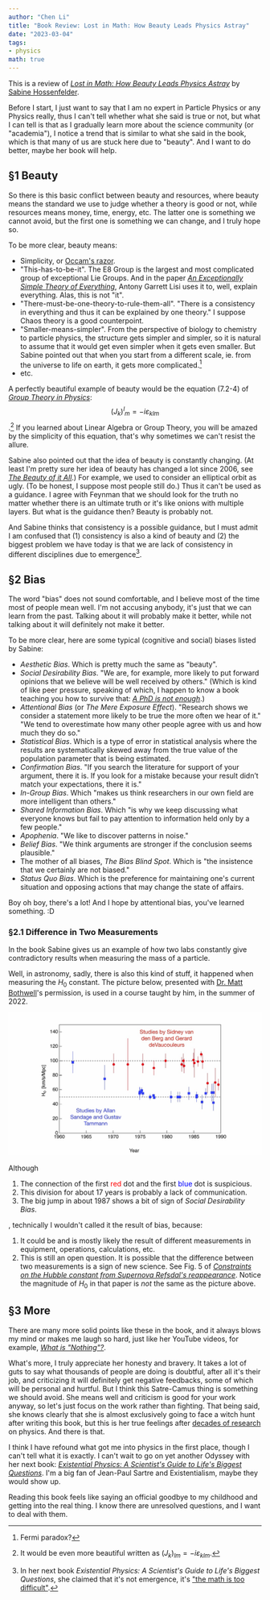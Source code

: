 ```yaml
---
author: "Chen Li"
title: "Book Review: Lost in Math: How Beauty Leads Physics Astray"
date: "2023-03-04"
tags: 
- physics
math: true
---
```


This is a review of [_Lost in Math: How Beauty Leads Physics Astray_](https://www.amazon.com/Lost-Math-Beauty-Physics-Astray/dp/0465094252) by [Sabine Hossenfelder](https://sabinehossenfelder.com/).

Before I start, I just want to say that I am no expert in Particle Physics or any Physics really, thus I can't tell whether what she said is true or not, but what I can tell is that as I gradually learn more about the science community (or "academia"), I notice a trend that is similar to what she said in the book, which is that many of us are stuck here due to "beauty". And I want to do better, maybe her book will help.

## §1 Beauty

So there is this basic conflict between beauty and resources, where beauty means the standard we use to judge whether a theory is good or not, while resources means money, time, energy, etc. The latter one is something we cannot avoid, but the first one is something we can change, and I truly hope so.

To be more clear, beauty means:

- Simplicity, or [Occam's razor](https://en.wikipedia.org/wiki/Occam%27s_razor).
- "This-has-to-be-it". The E8 Group is the largest and most complicated group of exceptional Lie Groups. And in the paper [_An Exceptionally Simple Theory of Everything_](https://arxiv.org/abs/0711.0770), Antony Garrett Lisi uses it to, well, explain everything. Alas, this is not "it".
- "There-must-be-one-theory-to-rule-them-all". "There is a consistency in everything and thus it can be explained by one theory." I suppose Chaos theory is a good counterpoint.
- "Smaller-means-simpler". From the perspective of biology to chemistry to particle physics, the structure gets simpler and simpler, so it is natural to assume that it would get even simpler when it gets even smaller. But Sabine pointed out that when you start from a different scale, ie. from the universe to life on earth, it gets more complicated.[^1]
- etc.

A perfectly beautiful example of beauty would be the equation (7.2-4) of [_Group Theory in Physics_](https://www.worldscientific.com/worldscibooks/10.1142/0097): $$ {(J_k)^{l}}_m = - i \varepsilon _{klm} $$.[^2] If you learned about Linear Algebra or Group Theory, you will be amazed by the simplicity of this equation, that's why sometimes we can't resist the allure.

Sabine also pointed out that the idea of beauty is constantly changing. (At least I'm pretty sure her idea of beauty has changed a lot since 2006, see [_The Beauty of it All_](http://backreaction.blogspot.com/2006/11/beauty-of-it-all.html).) For example, we used to consider an elliptical orbit as ugly. (To be honest, I suppose most people still do.) Thus it can't be used as a guidance. I agree with Feynman that we should look for the truth no matter whether there is an ultimate truth or it's like onions with multiple layers. But what is the guidance then? Beauty is probably not.

And Sabine thinks that consistency is a possible guidance, but I must admit I am confused that (1) consistency is also a kind of beauty and (2) the biggest problem we have today is that we are lack of consistency in different disciplines due to emergence[^3].

## §2 Bias

The word "bias" does not sound comfortable, and I believe most of the time most of people mean well. I'm not accusing anybody, it's just that we can learn from the past. Talking about it will probably make it better, while not talking about it will definitely not make it better.

To be more clear, here are some typical (cognitive and social) biases listed by Sabine:

- _Aesthetic Bias_. Which is pretty much the same as "beauty".
- _Social Desirability Bias_. "We are, for example, more likely to put forward opinions that we believe will be well received by others." (Which is kind of like peer pressure, speaking of which, I happen to know a book teaching you how to survive that: [_A PhD is not enough_](http://hep.tsinghua.edu.cn/training/courses/gauge.html/advise/A%20PhD%20is%20not%20enough.pdf).)
- _Attentional Bias_ (or _The Mere Exposure Effect_). "Research shows we consider a statement more likely to be true the more often we hear of it." "We tend to overestimate how many other people agree with us and how much they do so."
- _Statistical Bias_. Which is a type of error in statistical analysis where the results are systematically skewed away from the true value of the population parameter that is being estimated.
- _Confirmation Bias_. "If you search the literature for support of your argument, there it is. If you look for a mistake because your result didn’t match your expectations, there it is."
- _In-Group Bias_. Which "makes us think researchers in our own field are more intelligent than others."
- _Shared Information Bias_. Which "is why we keep discussing what everyone knows but fail to pay attention to information held only by a few people."
- _Apophenia_. "We like to discover patterns in noise."
- _Belief Bias_. "We think arguments are stronger if the conclusion seems plausible."
- The mother of all biases, _The Bias Blind Spot_. Which is "the insistence that we certainly are not biased."
- _Status Quo Bias_. Which is the preference for maintaining one's current situation and opposing actions that may change the state of affairs.

Boy oh boy, there's a lot! And I hope by attentional bias, you've learned something. :D

### §2.1 Difference in Two Measurements

In the book Sabine gives us an example of how two labs constantly give contradictory results when measuring the mass of a particle. 

Well, in astronomy, sadly, there is also this kind of stuff, it happened when measuring the $H_0$ constant. The picture below, presented with [Dr. Matt Bothwell](https://people.ast.cam.ac.uk/~bothwell/)'s permission, is used in a course taught by him, in the summer of 2022.

![H_0](20230304-book-review-lost-in-math-H_0.jpg)

Although

1. The connection of the first <font color=red>red</font> dot and the first <font color=blue>blue</font> dot is suspicious.
2. This division for about 17 years is probably a lack of communication.
3. The big jump in about 1987 shows a bit of sign of _Social Desirability Bias_.

, technically I wouldn't called it the result of bias, because:

1. It could be and is mostly likely the result of different measurements in equipment, operations, calculations, etc.
2. This is still an open question. It is possible that the difference between two measurements is a sign of new science. See Fig. 5 of [_Constraints on the Hubble constant from Supernova Refsdal's reappearance_](https://arxiv.org/abs/2305.06367). Notice the magnitude of $H_0$ in that paper is _not_ the same as the picture above.

## §3 More

There are many more solid points like these in the book, and it always blows my mind or makes me laugh so hard, just like her YouTube videos, for example, [_What is "Nothing"?_](https://www.youtube.com/watch?v=PhfqdBk8qxk).

What's more, I truly appreciate her honesty and bravery. It takes a lot of guts to say what thousands of people are doing is doubtful, after all it's their job, and criticizing it will definitely get negative feedbacks, some of which will be personal and hurtful. But I think this Satre-Camus thing is something we should avoid. She means well and criticism is good for your work anyway, so let's just focus on the work rather than fighting. That being said, she knows clearly that she is almost exclusively going to face a witch hunt after writing this book, but this is her true feelings after [decades of research](https://scholar.google.com/citations?user=NaQZcyYAAAAJ&hl=en) on physics. And there is that.

I think I have refound what got me into physics in the first place, though I can't tell what it is exactly. I can't wait to go on yet another Odyssey with her next book: [_Existential Physics: A Scientist's Guide to Life's Biggest Questions_](https://www.amazon.com/Existential-Physics-Scientists-Biggest-Questions/dp/1984879456). I'm a big fan of Jean-Paul Sartre and Existentialism, maybe they would show up. 

Reading this book feels like saying an official goodbye to my childhood and getting into the real thing. I know there are unresolved questions, and I want to deal with them.

[^1]: Fermi paradox?
[^2]: It would be even more beautiful written as $(J_k)_{lm} = - i \varepsilon _{klm}$.
[^3]: In her next book _Existential Physics: A Scientist's Guide to Life's Biggest Questions_, she claimed that it's not emergence, it's  ["the math is too difficult"](https://chenli2049.github.io/posts/20230406-book-review-existential-physics-a-scientists-guide-to-lifes-biggest-questions/).
